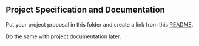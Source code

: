 ## Project Specification and Documentation

Put your project proposal in this folder and create a link from this [README](README.md).

Do the same with project documentation later.